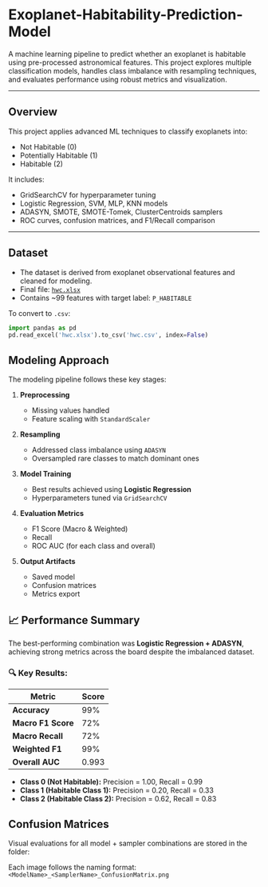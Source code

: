 # Exoplanet-Habitability-Prediction-Model

A machine learning pipeline to predict whether an exoplanet is habitable using pre-processed astronomical features. This project explores multiple classification models, handles class imbalance with resampling techniques, and evaluates performance using robust metrics and visualization.

---

## Overview

This project applies advanced ML techniques to classify exoplanets into:
- Not Habitable (0)
- Potentially Habitable (1)
- Habitable (2)

It includes:
- GridSearchCV for hyperparameter tuning  
- Logistic Regression, SVM, MLP, KNN models  
- ADASYN, SMOTE, SMOTE-Tomek, ClusterCentroids samplers  
- ROC curves, confusion matrices, and F1/Recall comparison

---

## Dataset

- The dataset is derived from exoplanet observational features and cleaned for modeling.
- Final file: [`hwc.xlsx`](Dataset/hwc.xlsx)
- Contains ~99 features with target label: `P_HABITABLE`

To convert to `.csv`:
```python
import pandas as pd
pd.read_excel('hwc.xlsx').to_csv('hwc.csv', index=False)
```

## Modeling Approach

The modeling pipeline follows these key stages:

1. **Preprocessing**  
   - Missing values handled
   - Feature scaling with `StandardScaler`

2. **Resampling**  
   - Addressed class imbalance using `ADASYN`
   - Oversampled rare classes to match dominant ones

3. **Model Training**  
   - Best results achieved using **Logistic Regression**
   - Hyperparameters tuned via `GridSearchCV`

4. **Evaluation Metrics**  
   - F1 Score (Macro & Weighted)
   - Recall
   - ROC AUC (for each class and overall)

5. **Output Artifacts**  
   - Saved model
   - Confusion matrices
   - Metrics export

## 📈 Performance Summary

The best-performing combination was **Logistic Regression + ADASYN**, achieving strong metrics across the board despite the imbalanced dataset.

### 🔍 Key Results:

| Metric            | Score     |
|-------------------|-----------|
| **Accuracy**      | 99%       |
| **Macro F1 Score**| 72%       |
| **Macro Recall**  | 72%       |
| **Weighted F1**   | 99%       |
| **Overall AUC**   | 0.993     |

- **Class 0 (Not Habitable):** Precision = 1.00, Recall = 0.99  
- **Class 1 (Habitable Class 1):** Precision = 0.20, Recall = 0.33  
- **Class 2 (Habitable Class 2):** Precision = 0.62, Recall = 0.83

## Confusion Matrices

Visual evaluations for all model + sampler combinations are stored in the folder:

Each image follows the naming format:  
`<ModelName>_<SamplerName>_ConfusionMatrix.png`

